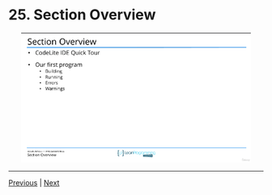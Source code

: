 # 25. Section Overview

<p align="center" >
    <img src="../images/25_Section-Overview.png" width="90%" >
</p> 



---

[Previous](./24_Overview-of-the-Section-Quizzes.md) | [Next](./26_An-Overview-of-the-CodeLite-Interface.md)